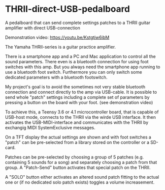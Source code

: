 # THRII-direct-USB-pedalboard
A pedalboard that can send complete settings patches to a THRII guitar amplifier with direct USB-connection

Demonstration video:
https://youtu.be/Kstgtiw6ibM

The Yamaha THRII-series is a guitar practice amplifier.

There is a smartphone app and a PC and Mac application to control all the sound parameters.
There even is a bluetooth connection for using foot switches with this amp. But you always need the smartphone app running to use a bluetooth foot switch.
Furthermore you can only switch some dedicated parameters with a bluetooth footswitch.

My project's goal is to avoid the sometimes not very stable bluetooth connection and connect directly to the amp via USB-cable.
It is possible to send whole "patch" settings including a complete set of parameters by pressing a button on the board with your foot.
(see demonstration video)

To achieve this, a Teensy 3.6 or 4.1 microcontroller board, that is capable of USB-host mode, connects to the THRII via the wirde USB interface.
It then activates the USB-MIDI-interface and communicates with the THRII by exchangig MIDI SystemExclusive messages.

On a TFT display the actual settings are shown and with foot switches a "patch" can be pre-selected from a library stored on the controller or a SD-card.

Patches can be pre-selected by choosing a group of 5 patches (e.g. containing 5 sounds for a song) and separately choosing a patch from that group. 
A "Patch-Send" button activates that special patch on the THRII.

A "SOLO" button either activates an altered sound patch fitting to the actual one or (if no dedicated solo patch exists) toggles a volume increasement.

